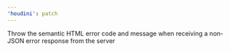 ```yaml
---
'houdini': patch
---
```


Throw the semantic HTML error code and message when receiving a non-JSON error response from the server
